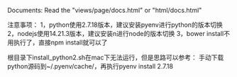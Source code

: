 Documents: 
Read the "views/page/docs.html" or "html/docs.html"

注意事项：
1，python使用2.7.18版本，建议安装pyenv进行python的版本切换
2，nodejs使用14.21.3版本，建议安装n进行node的版本切换
3，bower install不用执行了，直接npm install就可以了

根目录下install_python2.sh在mac下无法运行，但是思路可以参考：
手动下载python源码到~/.pyenv/cache/，再执行pyenv install 2.7.18


